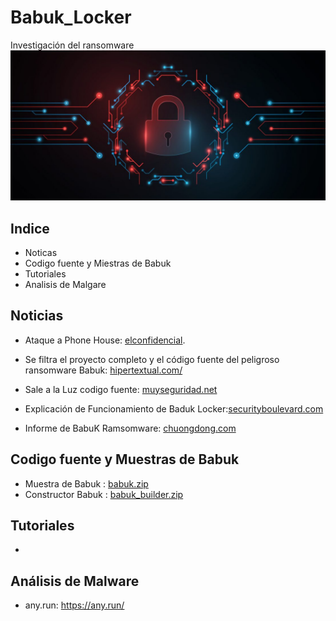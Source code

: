 # Babuk_Locker
Investigación del ransomware 
![babuk](./msg.jpg)
## Indice
* Noticas
* Codigo fuente y Miestras de Babuk
* Tutoriales
* Analisis de Malgare
## Noticias
 - Ataque a Phone House: [elconfidencial](https://www.elconfidencial.com/tecnologia/2021-04-17/phone-house-ciberataque-chantaje-hackers-babuk_3038839/).
 
 - Se filtra el proyecto completo y el código fuente del peligroso ransomware Babuk: [hipertextual.com/](https://hipertextual.com/2021/09/se-filtra-el-proyecto-completo-y-el-codigo-fuente-del-peligroso-ransomware-babuk)

 - Sale a la Luz codigo fuente: [muyseguridad.net](https://www.muyseguridad.net/2021/09/07/ransomware-babuk-locker/)
 
 - Explicación de Funcionamiento de Baduk Locker:[securityboulevard.com](https://securityboulevard.com/2021/01/babuk-locker-mediocre-but-gets-the-job-done/)

 - Informe de BabuK Ramsomware: [chuongdong.com](https://chuongdong.com/reverse%20engineering/2021/01/03/BabukRansomware/)

## Codigo fuente y Muestras de Babuk

- Muestra de Babuk : [babuk.zip](./babuk.zip)
- Constructor Babuk : [babuk_builder.zip](./BabukBuilder.2021.zip.7z)

## Tutoriales
-

## Análisis de Malware

- any.run: <https://any.run/>